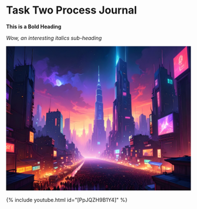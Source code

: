 # Task Two Process Journal

**This is a Bold Heading**

*Wow, an interesting italics sub-heading*

![an image of a futuristic city created for Task One](/images/futurecity.jpg) 

{% include youtube.html id="[PpJQZH9B1Y4]" %}

